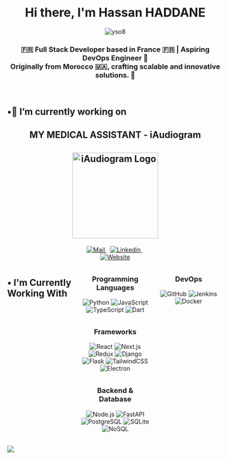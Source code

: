 <div align="center">
  <h1>Hi there, I'm Hassan HADDANE</h1>
</div>

<div align="center"> 
  <img src="https://komarev.com/ghpvc/?username=hassanhaddane&label=.Views&color=736751&style=for-the-badge" alt="yso8" /> 
</div>

<h3 align="center">🇫🇷 Full Stack Developer based in France 🇫🇷 | Aspiring DevOps Engineer 🌟
  <br>
Originally from Morocco 🇲🇦, crafting scalable and innovative solutions. 🚀</h3>

<br>

<h2 align="left">•🔭 I’m currently working on</h2>
</div>
<h2 align="center">
        MY MEDICAL ASSISTANT - iAudiogram
</h2>
<h2 align="center">
    <a href="https://iaudiogram.com" target="_blank">
        <img src="https://iaudiogram.com/wp-content/uploads/2022/03/cropped-Logo-iaudiogram2.png" alt="iAudiogram Logo" style="width: 200px; target="_blank" ">
    </a>
</h2>
<div align="center" style="display: grid; grid-template-columns: repeat(auto-fill, minmax(140px, 1fr)); gap: 10px; justify-items: center;">

<br>

<div align="center">
  <a href="mailto:hassanhaddane33s@gmail.com" target="_blank" rel="noreferrer">
    <img alt="Mail" src="https://img.shields.io/badge/Gmail-D14836?style=for-the-badge&logo=gmail&logoColor=white"/>
  </a>
  &nbsp;
  <a href="https://www.linkedin.com/in/hassanhaddane/" target="_blank" rel="noreferrer">
    <img alt="Linkedin" src="https://img.shields.io/badge/LinkedIn-0077B5?style=for-the-badge&logo=linkedin&logoColor=white" />
  </a>
  &nbsp;
  <a href="https://www.hassanhaddane.com" target="_blank" rel="noreferrer">
    <img alt="Website" src="https://img.shields.io/badge/My.portfolio-D6CAB1?style=for-the-badge&logo=readme&logoColor=white" />
  </a>
</div>

<br>

<h2 align="left">• I'm Currently Working With</h2>

<div align="center" style="display: grid; grid-template-columns: repeat(auto-fill, minmax(140px, 1fr)); gap: 10px; justify-items: center;">
  <!-- Programming Languages -->
  <div>
    <h3>Programming Languages</h3>
    <img alt="Python" src="https://img.shields.io/badge/Python-3776AB.svg?style=for-the-badge&logo=python&logoColor=white">
    <img alt="JavaScript" src="https://img.shields.io/badge/JavaScript-F7DF1E.svg?style=for-the-badge&logo=javascript&logoColor=black">
    <img alt="TypeScript" src="https://img.shields.io/badge/TypeScript-007ACC.svg?style=for-the-badge&logo=typescript&logoColor=white">
    <img alt="Dart" src="https://img.shields.io/badge/Dart-0175C2.svg?style=for-the-badge&logo=dart&logoColor=white">
  </div>

  <!-- Frameworks -->
  <div>
    <h3>Frameworks</h3>
    <img alt="React" src="https://img.shields.io/badge/React-61DAFB.svg?style=for-the-badge&logo=react&logoColor=black">
    <img alt="Next.js" src="https://img.shields.io/badge/Next.js-000000.svg?style=for-the-badge&logo=nextdotjs&logoColor=white">
    <img alt="Redux" src="https://img.shields.io/badge/Redux-764ABC.svg?style=for-the-badge&logo=redux&logoColor=white">
    <img alt="Django" src="https://img.shields.io/badge/Django-092E20.svg?style=for-the-badge&logo=django&logoColor=white">
    <img alt="Flask" src="https://img.shields.io/badge/Flask-000000.svg?style=for-the-badge&logo=flask&logoColor=white">
    <img alt="TailwindCSS" src="https://img.shields.io/badge/Tailwind_CSS-06B6D4.svg?style=for-the-badge&logo=tailwindcss&logoColor=white">
    <img alt="Electron" src="https://img.shields.io/badge/Electron-47848F.svg?style=for-the-badge&logo=electron&logoColor=white">
  </div>

  <!-- Backend & Database -->
  <div>
    <h3>Backend & Database</h3>
    <img alt="Node.js" src="https://img.shields.io/badge/Node.js-339933.svg?style=for-the-badge&logo=nodedotjs&logoColor=white">
    <img alt="FastAPI" src="https://img.shields.io/badge/FastAPI-009688.svg?style=for-the-badge&logo=fastapi&logoColor=white">
    <img alt="PostgreSQL" src="https://img.shields.io/badge/PostgreSQL-4169E1.svg?style=for-the-badge&logo=postgresql&logoColor=white">
    <img alt="SQLite" src="https://img.shields.io/badge/SQLite-003B57.svg?style=for-the-badge&logo=sqlite&logoColor=white">
    <img alt="NoSQL" src="https://img.shields.io/badge/NoSQL-00E676.svg?style=for-the-badge&logo=nosql&logoColor=white">
  </div>
  </div>

  <!-- DevOps -->
  <div>
    <h3>DevOps</h3>
    <img alt="GitHub" src="https://img.shields.io/badge/GitHub-181717.svg?style=for-the-badge&logo=github&logoColor=white">
    <img alt="Jenkins" src="https://img.shields.io/badge/Jenkins-D24939.svg?style=for-the-badge&logo=jenkins&logoColor=white">
    <img alt="Docker" src="https://img.shields.io/badge/Docker-2496ED.svg?style=for-the-badge&logo=docker&logoColor=white">
  </div>
</div>

<br>

<a href="https://github.com/hassanhaddane/github-readme-stats"><img align="center" src="https://github-readme-stats.vercel.app/api/top-langs/?username=hassanhaddane&layout=compact&theme=buefy&hide_border=true" /></a>


<!-- <h2 align="left">• Actually in Progress With</h2>

<div align="center" style="display: grid; grid-template-columns: repeat(auto-fill, minmax(140px, 1fr)); gap: 10px; justify-items: center;">
  <!-- Frameworks -->
  <!-- Backend & Database -->
  <!-- DevOps -->
</div>
<div align="center" style="display: grid; grid-template-columns: repeat(auto-fill, minmax(140px, 1fr)); gap: 10px; justify-items: center;">

